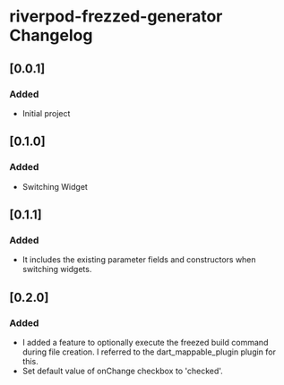 <!-- Keep a Changelog guide -> https://keepachangelog.com -->

# riverpod-frezzed-generator Changelog

## [0.0.1]

### Added

- Initial project

## [0.1.0]

### Added

- Switching Widget

## [0.1.1]

### Added

- It includes the existing parameter fields and constructors when switching widgets.

## [0.2.0]

### Added

- I added a feature to optionally execute the freezed build command during file creation. I referred to the dart_mappable_plugin plugin for this.
- Set default value of onChange checkbox to 'checked'.
